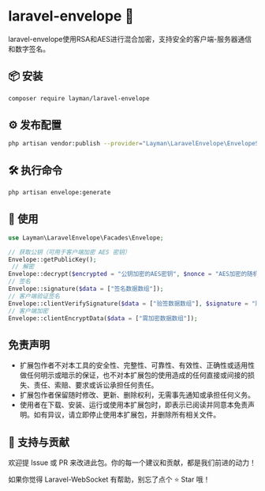 # laravel-envelope 🔐

laravel-envelope使用RSA和AES进行混合加密，支持安全的客户端-服务器通信和数字签名。

## 📦 安装

```bash
composer require layman/laravel-envelope
```

## ⚙️ 发布配置

```bash
php artisan vendor:publish --provider="Layman\LaravelEnvelope\EnvelopeServiceProvider" --tag=config
```

## 🛠️ 执行命令

```bash
php artisan envelope:generate
```

## 🚀 使用

```php
use Layman\LaravelEnvelope\Facades\Envelope;

// 获取公钥（可用于客户端加密 AES 密钥）
Envelope::getPublicKey();
 // 解密
Envelope::decrypt($encrypted = "公钥加密的AES密钥", $nonce = "AES加密的随机数", $data = "AES加密数据");
// 签名
Envelope::signature($data = ["签名数据数组"]);
// 客户端验证签名
Envelope::clientVerifySignature($data = ["验签数据数组"], $signature = "服务端签名");
// 客户端加密
Envelope::clientEncryptData($data = ["需加密数据数组"]);
```

## 免责声明

- 扩展包作者不对本工具的安全性、完整性、可靠性、有效性、正确性或适用性做任何明示或暗示的保证，也不对本扩展包的使用造成的任何直接或间接的损失、责任、索赔、要求或诉讼承担任何责任。
- 扩展包作者保留随时修改、更新、删除权利，无需事先通知或承担任何义务。
- 使用者在下载、安装、运行或使用本扩展包时，即表示已阅读并同意本免责声明。如有异议，请立即停止使用本扩展包，并删除所有相关文件。

## 🙌 支持与贡献

欢迎提 Issue 或 PR 来改进此包。你的每一个建议和贡献，都是我们前进的动力！

如果你觉得 Laravel-WebSocket 有帮助，别忘了点个 ⭐ Star 哦！
